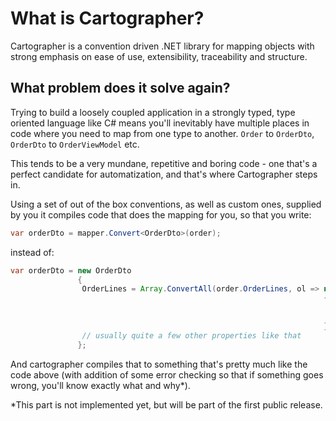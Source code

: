 # What is Cartographer?

Cartographer is a convention driven .NET library for mapping objects with strong emphasis on ease of use, extensibility, traceability and structure.

## What problem does it solve again?

Trying to build a loosely coupled application in a strongly typed, type oriented language like C# means you'll inevitably have multiple places in code where you need to map from one type to another. `Order` to `OrderDto`, `OrderDto` to `OrderViewModel` etc.

This tends to be a very mundane, repetitive and boring code - one that's a perfect candidate for automatization, and that's where Cartographer steps in.

Using a set of out of the box conventions, as well as custom ones, supplied by you it compiles code that does the mapping for you, so that you write:

```java
var orderDto = mapper.Convert<OrderDto>(order);
```

instead of:

```java
var orderDto = new OrderDto
               {
               	OrderLines = Array.ConvertAll(order.OrderLines, ol => new OrderLineDto
               	                                                      {
               	                                                      	ItemId = ol.ItemId,
               	                                                      	ItemName = ol.ItemName
               	                                                      }),
               	// usually quite a few other properties like that
               };
```

And cartographer compiles that to something that's pretty much like the code above (with addition of some error checking so that if something goes wrong, you'll know exactly what and why*).




*This part is not implemented yet, but will be part of the first public release.